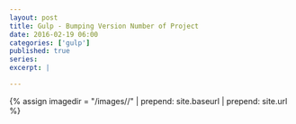 ```yaml
---
layout: post
title: Gulp - Bumping Version Number of Project
date: 2016-02-19 06:00
categories: ['gulp']
published: true
series: 
excerpt: |

---
```


{% assign imagedir = "/images//" | prepend: site.baseurl | prepend: site.url %}


